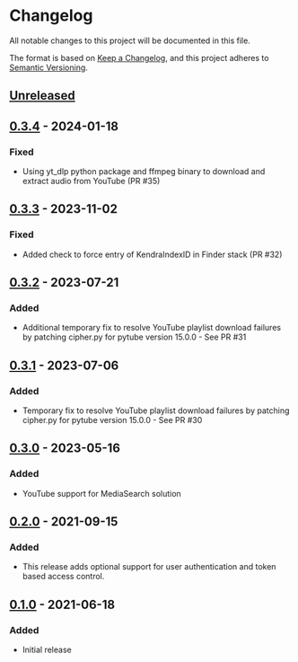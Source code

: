 # Changelog
All notable changes to this project will be documented in this file.

The format is based on [Keep a Changelog](https://keepachangelog.com/en/1.0.0/),
and this project adheres to [Semantic Versioning](https://semver.org/spec/v2.0.0.html).


## [Unreleased]

## [0.3.4] - 2024-01-18
### Fixed
- Using yt_dlp python package and ffmpeg binary to download and extract audio from YouTube (PR #35)

## [0.3.3] - 2023-11-02
### Fixed
- Added check to force entry of KendraIndexID in Finder stack (PR #32)

## [0.3.2] - 2023-07-21
### Added
- Additional temporary fix to resolve YouTube playlist download failures by patching cipher.py for pytube version 15.0.0 - See PR #31

## [0.3.1] - 2023-07-06
### Added
- Temporary fix to resolve YouTube playlist download failures by patching cipher.py for pytube version 15.0.0 - See PR #30

## [0.3.0] - 2023-05-16
### Added
- YouTube support for MediaSearch solution

## [0.2.0] - 2021-09-15
### Added
- This release adds optional support for user authentication and token based access control.

## [0.1.0] - 2021-06-18
### Added
- Initial release

[Unreleased]: https://github.com/aws-samples/aws-kendra-transcribe-media-search/compare/v0.3.4...develop
[0.3.4]: https://github.com/aws-samples/aws-kendra-transcribe-media-search/compare/v0.3.3...v0.3.4
[0.3.3]: https://github.com/aws-samples/aws-kendra-transcribe-media-search/compare/v0.3.2...v0.3.3
[0.3.2]: https://github.com/aws-samples/aws-kendra-transcribe-media-search/compare/v0.3.1...v0.3.2
[0.3.1]: https://github.com/aws-samples/aws-kendra-transcribe-media-search/compare/v0.3.0...v0.3.1
[0.3.0]: https://github.com/aws-samples/aws-kendra-transcribe-media-search/compare/v0.2.0...v0.3.0
[0.2.0]: https://github.com/aws-samples/aws-kendra-transcribe-media-search/compare/v0.1.0...v0.2.0
[0.1.0]: https://github.com/aws-samples/aws-kendra-transcribe-media-search/releases/tag/v0.1.0
